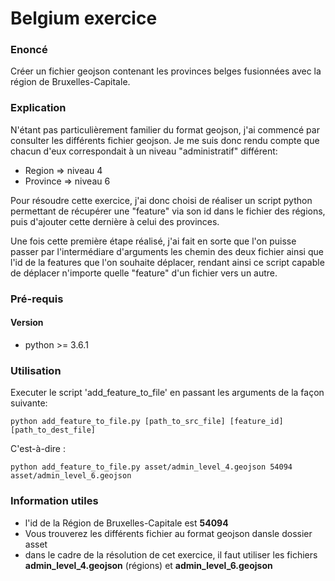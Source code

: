 # Belgium exercice

### Enoncé

Créer un fichier geojson contenant les provinces
belges fusionnées avec la région de Bruxelles-Capitale.

### Explication

N'étant pas particulièrement familier du format geojson, j'ai commencé par consulter les différents fichier geojson. Je me suis donc rendu compte que chacun d'eux correspondait à un niveau "administratif" différent:

* Region => niveau 4
* Province => niveau 6

Pour résoudre cette exercice, j'ai donc choisi de réaliser un script python permettant de récupérer une "feature" via son id dans le fichier des régions, puis d'ajouter cette dernière à celui des provinces.

Une fois cette première étape réalisé, j'ai fait en sorte que l'on puisse passer par l'intermédiare d'arguments les chemin des deux fichier ainsi que l'id de la features que l'on souhaite déplacer, rendant ainsi ce script capable de déplacer n'importe quelle "feature" d'un fichier vers un autre.

### Pré-requis

#### Version

* python >= 3.6.1

### Utilisation

Executer le script 'add_feature_to_file' en passant les arguments de la façon suivante:

```python add_feature_to_file.py [path_to_src_file] [feature_id] [path_to_dest_file]```

C'est-à-dire :

```python add_feature_to_file.py asset/admin_level_4.geojson 54094 asset/admin_level_6.geojson```


### Information utiles

* l'id de la Région de Bruxelles-Capitale est **54094**
* Vous trouverez les différents fichier au format geojson dansle dossier asset
* dans le cadre de la résolution de cet exercice, il faut utiliser les fichiers **admin_level_4.geojson** (régions) et  **admin_level_6.geojson**
